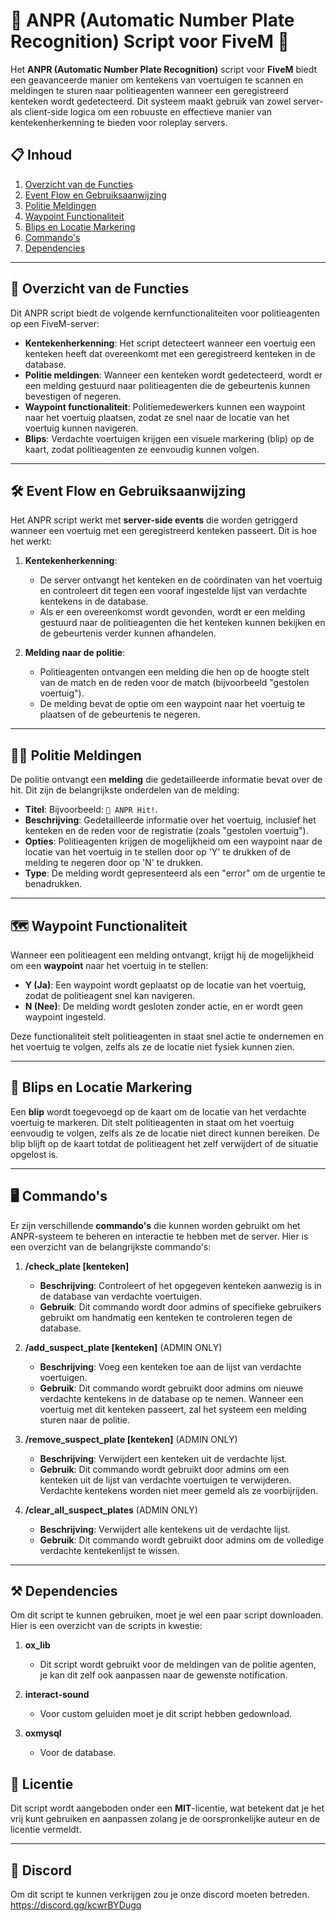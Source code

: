 # 🚨 ANPR (Automatic Number Plate Recognition) Script voor FiveM 🚗

Het **ANPR (Automatic Number Plate Recognition)** script voor **FiveM** biedt een geavanceerde manier om kentekens van voertuigen te scannen en meldingen te sturen naar politieagenten wanneer een geregistreerd kenteken wordt gedetecteerd. Dit systeem maakt gebruik van zowel server- als client-side logica om een robuuste en effectieve manier van kentekenherkenning te bieden voor roleplay servers.

## 📋 Inhoud

1. [Overzicht van de Functies](#overzicht-van-de-functies)
2. [Event Flow en Gebruiksaanwijzing](#event-flow-en-gebruiksaanwijzing)
3. [Politie Meldingen](#politie-meldingen)
4. [Waypoint Functionaliteit](#waypoint-functionaliteit)
5. [Blips en Locatie Markering](#blips-en-locatie-markering)
6. [Commando's](#commando's)
7. [Dependencies](#dependencies)

---

## 🧠 Overzicht van de Functies

Dit ANPR script biedt de volgende kernfunctionaliteiten voor politieagenten op een FiveM-server:

- **Kentekenherkenning**: Het script detecteert wanneer een voertuig een kenteken heeft dat overeenkomt met een geregistreerd kenteken in de database.
- **Politie meldingen**: Wanneer een kenteken wordt gedetecteerd, wordt er een melding gestuurd naar politieagenten die de gebeurtenis kunnen bevestigen of negeren.
- **Waypoint functionaliteit**: Politiemedewerkers kunnen een waypoint naar het voertuig plaatsen, zodat ze snel naar de locatie van het voertuig kunnen navigeren.
- **Blips**: Verdachte voertuigen krijgen een visuele markering (blip) op de kaart, zodat politieagenten ze eenvoudig kunnen volgen.

---

## 🛠️ Event Flow en Gebruiksaanwijzing

Het ANPR script werkt met **server-side events** die worden getriggerd wanneer een voertuig met een geregistreerd kenteken passeert. Dit is hoe het werkt:

1. **Kentekenherkenning**: 
   - De server ontvangt het kenteken en de coördinaten van het voertuig en controleert dit tegen een vooraf ingestelde lijst van verdachte kentekens in de database.
   - Als er een overeenkomst wordt gevonden, wordt er een melding gestuurd naar de politieagenten die het kenteken kunnen bekijken en de gebeurtenis verder kunnen afhandelen.

2. **Melding naar de politie**:
   - Politieagenten ontvangen een melding die hen op de hoogte stelt van de match en de reden voor de match (bijvoorbeeld "gestolen voertuig").
   - De melding bevat de optie om een waypoint naar het voertuig te plaatsen of de gebeurtenis te negeren.

---

## 🧑‍✈️ Politie Meldingen

De politie ontvangt een **melding** die gedetailleerde informatie bevat over de hit. Dit zijn de belangrijkste onderdelen van de melding:

- **Titel**: Bijvoorbeeld: `🚨 ANPR Hit!`.
- **Beschrijving**: Gedetailleerde informatie over het voertuig, inclusief het kenteken en de reden voor de registratie (zoals "gestolen voertuig").
- **Opties**: Politieagenten krijgen de mogelijkheid om een waypoint naar de locatie van het voertuig in te stellen door op 'Y' te drukken of de melding te negeren door op 'N' te drukken.
- **Type**: De melding wordt gepresenteerd als een "error" om de urgentie te benadrukken.

---

## 🗺️ Waypoint Functionaliteit

Wanneer een politieagent een melding ontvangt, krijgt hij de mogelijkheid om een **waypoint** naar het voertuig in te stellen:

- **Y (Ja)**: Een waypoint wordt geplaatst op de locatie van het voertuig, zodat de politieagent snel kan navigeren.
- **N (Nee)**: De melding wordt gesloten zonder actie, en er wordt geen waypoint ingesteld.

Deze functionaliteit stelt politieagenten in staat snel actie te ondernemen en het voertuig te volgen, zelfs als ze de locatie niet fysiek kunnen zien.

---

## 📍 Blips en Locatie Markering

Een **blip** wordt toegevoegd op de kaart om de locatie van het verdachte voertuig te markeren. Dit stelt politieagenten in staat om het voertuig eenvoudig te volgen, zelfs als ze de locatie niet direct kunnen bereiken. De blip blijft op de kaart totdat de politieagent het zelf verwijdert of de situatie opgelost is.

---

## 🖥️ Commando's

Er zijn verschillende **commando's** die kunnen worden gebruikt om het ANPR-systeem te beheren en interactie te hebben met de server. Hier is een overzicht van de belangrijkste commando's:

1. **/check_plate [kenteken]**
   - **Beschrijving**: Controleert of het opgegeven kenteken aanwezig is in de database van verdachte voertuigen.
   - **Gebruik**: Dit commando wordt door admins of specifieke gebruikers gebruikt om handmatig een kenteken te controleren tegen de database.
   
2. **/add_suspect_plate [kenteken]** (ADMIN ONLY)
   - **Beschrijving**: Voeg een kenteken toe aan de lijst van verdachte voertuigen.
   - **Gebruik**: Dit commando wordt gebruikt door admins om nieuwe verdachte kentekens in de database op te nemen. Wanneer een voertuig met dit kenteken passeert, zal het systeem een melding sturen naar de politie.

3. **/remove_suspect_plate [kenteken]** (ADMIN ONLY)
   - **Beschrijving**: Verwijdert een kenteken uit de verdachte lijst.
   - **Gebruik**: Dit commando wordt gebruikt door admins om een kenteken uit de lijst van verdachte voertuigen te verwijderen. Verdachte kentekens worden niet meer gemeld als ze voorbijrijden.

4. **/clear_all_suspect_plates** (ADMIN ONLY)
   - **Beschrijving**: Verwijdert alle kentekens uit de verdachte lijst.
   - **Gebruik**: Dit commando wordt gebruikt door admins om de volledige verdachte kentekenlijst te wissen.

---

## ⚒️ Dependencies

Om dit script te kunnen gebruiken, moet je wel een paar script downloaden. Hier is een overzicht van de scripts in kwestie:

1. **ox_lib**
   - Dit script wordt gebruikt voor de meldingen van de politie agenten, je kan dit zelf ook aanpassen naar de gewenste notification.

2. **interact-sound**
   - Voor custom geluiden moet je dit script hebben gedownload.

3. **oxmysql**
   - Voor de database. 

## 🤝 Licentie

Dit script wordt aangeboden onder een **MIT**-licentie, wat betekent dat je het vrij kunt gebruiken en aanpassen zolang je de oorspronkelijke auteur en de licentie vermeldt.

---

## 🔗 Discord

Om dit script te kunnen verkrijgen zou je onze discord moeten betreden. https://discord.gg/kcwrBYDugq
